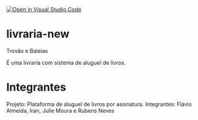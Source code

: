 [![Open in Visual Studio Code](https://classroom.github.com/assets/open-in-vscode-f059dc9a6f8d3a56e377f745f24479a46679e63a5d9fe6f495e02850cd0d8118.svg)](https://classroom.github.com/online_ide?assignment_repo_id=6444237&assignment_repo_type=AssignmentRepo)


# livraria-new
Trovão e Baleias

É uma livraria com sistema de aluguel de livros.

# Integrantes
Projeto: Plataforma de aluguel de livros por assinatura. 
Integrantes: Flávio Almeida, Iran, Julie Moura e Rubens Neves
